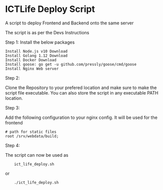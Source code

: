 # ICTLife Deploy Script
A script to deploy Frontend and Backend onto the same server

The script is as per the Devs Instructions

Step 1:
Install the below packages

    Install Node.js v10 Download
    Install Golang 1.12 Download
    Install Docker Download
    Install goose: go get -u github.com/pressly/goose/cmd/goose
    Install Nginx Web server
    
Step 2:

Clone the Repository to your prefered location and make sure to make the script file executable. You can also store the script in any executable PATH location.

Step 3:

Add the following configuration to your nginx config. It will be used for the frontend

    # path for static files
    root /srv/webdata/build;

Step 4:

The script can now be used as

        ict_life_deploy.sh 

or

        ./ict_life_deploy.sh 

